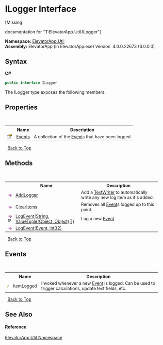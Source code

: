 # ILogger Interface
 

\[Missing <summary> documentation for "T:ElevatorApp.Util.ILogger"\]

**Namespace:**&nbsp;<a href="N_ElevatorApp_Util">ElevatorApp.Util</a><br />**Assembly:**&nbsp;ElevatorApp (in ElevatorApp.exe) Version: 4.0.0.22673 (4.0.0.0)

## Syntax

**C#**<br />
``` C#
public interface ILogger
```

The ILogger type exposes the following members.


## Properties
&nbsp;<table><tr><th></th><th>Name</th><th>Description</th></tr><tr><td>![Public property](media/pubproperty.gif "Public property")</td><td><a href="P_ElevatorApp_Util_ILogger_Events">Events</a></td><td>
A collection of the <a href="T_ElevatorApp_Util_Event">Event</a>s that have been logged</td></tr></table>&nbsp;
<a href="#ilogger-interface">Back to Top</a>

## Methods
&nbsp;<table><tr><th></th><th>Name</th><th>Description</th></tr><tr><td>![Public method](media/pubmethod.gif "Public method")</td><td><a href="M_ElevatorApp_Util_ILogger_AddLogger">AddLogger</a></td><td>
Add a <a href="http://msdn2.microsoft.com/en-us/library/ywxh2328" target="_blank">TextWriter</a> to automatically write any new log item as it's added.</td></tr><tr><td>![Public method](media/pubmethod.gif "Public method")</td><td><a href="M_ElevatorApp_Util_ILogger_ClearItems">ClearItems</a></td><td>
Removes all <a href="T_ElevatorApp_Util_Event">Event</a>s logged up to this point.</td></tr><tr><td>![Public method](media/pubmethod.gif "Public method")![Code example](media/CodeExample.png "Code example")</td><td><a href="M_ElevatorApp_Util_ILogger_LogEvent_1">LogEvent(String, ValueTuple(Object, Object)[])</a></td><td>
Log a new <a href="T_ElevatorApp_Util_Event">Event</a></td></tr><tr><td>![Public method](media/pubmethod.gif "Public method")</td><td><a href="M_ElevatorApp_Util_ILogger_LogEvent">LogEvent(Event, Int32)</a></td><td /></tr></table>&nbsp;
<a href="#ilogger-interface">Back to Top</a>

## Events
&nbsp;<table><tr><th></th><th>Name</th><th>Description</th></tr><tr><td>![Public event](media/pubevent.gif "Public event")</td><td><a href="E_ElevatorApp_Util_ILogger_ItemLogged">ItemLogged</a></td><td>
Invoked whenever a new <a href="T_ElevatorApp_Util_Event">Event</a> is logged. Can be used to trigger calculations, update text fields, etc.</td></tr></table>&nbsp;
<a href="#ilogger-interface">Back to Top</a>

## See Also


#### Reference
<a href="N_ElevatorApp_Util">ElevatorApp.Util Namespace</a><br />